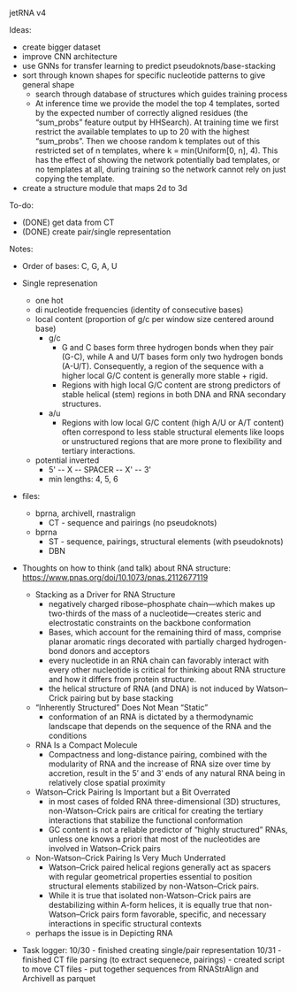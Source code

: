 jetRNA v4

Ideas: 
- create bigger dataset
- improve CNN architecture
- use GNNs for transfer learning to predict pseudoknots/base-stacking
- sort through known shapes for specific nucleotide patterns to give general shape
    - search through database of structures which guides training process
    -  At inference time we provide the model the top 4 templates, sorted by the expected number of correctly
aligned residues (the “sum_probs” feature output by HHSearch). At training time we first restrict the
available templates to up to 20 with the highest “sum_probs”. Then we choose random k templates out
of this restricted set of n templates, where k = min(Uniform[0, n], 4). This has the effect of showing
the network potentially bad templates, or no templates at all, during training so the network cannot rely
on just copying the template.
- create a structure module that maps 2d to 3d

To-do:
- (DONE) get data from CT
- (DONE) create pair/single representation

Notes:
- Order of bases: C, G, A, U

- Single represenation
    - one hot
    - di nucleotide frequencies (identity of consecutive bases)
    - local content (proportion of g/c per window size centered around base)
        - g/c
            - G and C bases form three hydrogen bonds when they pair (G-C), while A and U/T bases form only two hydrogen bonds (A-U/T). Consequently, a region of the sequence with a higher local G/C content is generally more stable + rigid.
            - Regions with high local G/C content are strong predictors of stable helical (stem) regions in both DNA and RNA secondary structures.
        - a/u
            - Regions with low local G/C content (high A/U or A/T content) often correspond to less stable structural elements like loops or unstructured regions that are more prone to flexibility and tertiary interactions.
    - potential inverted
        - 5' -- X -- SPACER -- X' -- 3'
        - min lengths: 4, 5, 6

- files:
    - bprna, archiveII, rnastralign
        - CT - sequence and pairings (no pseudoknots)
    - bprna
        - ST - sequence, pairings, structural elements (with pseudoknots)
        - DBN

- Thoughts on how to think (and talk) about RNA structure:
https://www.pnas.org/doi/10.1073/pnas.2112677119
    - Stacking as a Driver for RNA Structure
        - negatively charged ribose–phosphate chain—which makes up two-thirds of the mass of a nucleotide—creates steric and electrostatic constraints on the backbone conformation
        - Bases, which account for the remaining third of mass, comprise planar aromatic rings decorated with partially charged hydrogen-bond donors and acceptors
        - every nucleotide in an RNA chain can favorably interact with every other nucleotide is critical for thinking about RNA structure and how it differs from protein structure.
        - the helical structure of RNA (and DNA) is not induced by Watson–Crick pairing but by base stacking
    - “Inherently Structured” Does Not Mean “Static”
        - conformation of an RNA is dictated by a thermodynamic landscape that depends on the sequence of the RNA and the conditions
    - RNA Is a Compact Molecule 
        - Compactness and long-distance pairing, combined with the modularity of RNA and the increase of RNA size over time by accretion, result in the 5′ and 3′ ends of any natural RNA being in relatively close spatial proximity
    - Watson–Crick Pairing Is Important but a Bit Overrated
        - in most cases of folded RNA three-dimensional (3D) structures, non-Watson–Crick pairs are critical for creating the tertiary interactions that stabilize the functional conformation
        - GC content is not a reliable predictor of “highly structured” RNAs, unless one knows a priori that most of the nucleotides are involved in Watson–Crick pairs
    - Non-Watson–Crick Pairing Is Very Much Underrated
        - Watson–Crick paired helical regions generally act as spacers with regular geometrical properties essential to position structural elements stabilized by non-Watson–Crick pairs.
        - While it is true that isolated non-Watson–Crick pairs are destabilizing within A-form helices, it is equally true that non-Watson–Crick pairs form favorable, specific, and necessary interactions in specific structural contexts
    - perhaps the issue is in Depicting RNA

- Task logger:
    10/30
        - finished creating single/pair representation
    10/31
        - finished CT file parsing (to extract sequenece, pairings)
        - created script to move CT files
        - put together sequences from RNAStrAlign and ArchiveII as parquet
